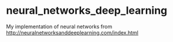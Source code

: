 # neural_networks_deep_learning
My implementation of neural networks from http://neuralnetworksanddeeplearning.com/index.html
